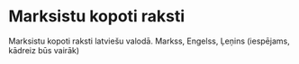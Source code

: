 # Marksistu kopoti raksti
Marksistu kopoti raksti latviešu valodā. Markss, Engelss, Ļeņins (iespējams, kādreiz būs vairāk)
